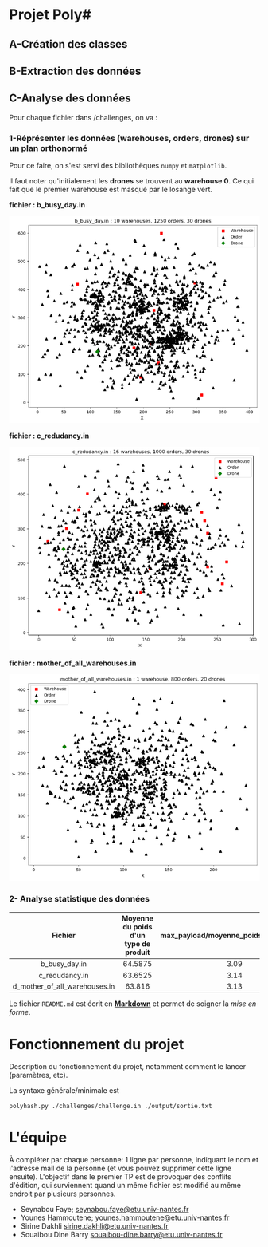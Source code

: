 Projet Poly#
============

## A-Création des classes

## B-Extraction des données

## C-Analyse des données

Pour chaque fichier dans /challenges, on va :

### 1-Réprésenter les données (warehouses, orders, drones) sur un plan orthonormé

Pour ce faire, on s'est servi des bibliothèques `numpy` et `matplotlib`. 

Il faut noter qu'initialement les **drones** se trouvent au **warehouse 0**. Ce qui fait que le premier warehouse est 
masqué par le losange vert.

__fichier : b_busy_day.in__

![réprésentation des données du fichier b_busy_day.in](./b_busy_day_in.png)


__fichier : c_redudancy.in__

![réprésentation des données du fichier c_redudancy.in](./c_redudancy_in.png)

__fichier : mother_of_all_warehouses.in__

![réprésentation des données du fichier mother_of_all_warehouses.in](./mother_of_all_warehouses_in.png)


### 2- Analyse statistique des données


| Fichier                        | Moyenne du poids d'un type de produit | max_payload/moyenne_poids_type_produit |
| :----------------------------: |:-------------------------------------:| :-------------------------------------:|
| b_busy_day.in                  |   64.5875                             |  3.09                                  |
| c_redudancy.in                 |   63.6525                             |   3.14                                 | 
| d_mother_of_all_warehouses.in  |   63.816                              |    3.13                                |



Le fichier `README.md` est écrit en [**Markdown**](https://docs.github.com/en/get-started/writing-on-github/getting-started-with-writing-and-formatting-on-github/basic-writing-and-formatting-syntax) et permet de soigner la _mise en forme_.

Fonctionnement du projet
========================

Description du fonctionnement du projet, notamment comment le lancer (paramètres, etc).

La syntaxe générale/minimale est

    polyhash.py ./challenges/challenge.in ./output/sortie.txt

L'équipe
========

À compléter par chaque personne: 1 ligne par personne, indiquant le nom et l'adresse mail de la personne (et vous pouvez supprimer cette ligne ensuite). L'objectif dans le premier TP est de provoquer des conflits d'édition, qui surviennent quand un même fichier est modifié au même endroit par plusieurs personnes.

- Seynabou Faye; seynabou.faye@etu.univ-nantes.fr
- Younes Hammoutene; younes.hammoutene@etu.univ-nantes.fr
- Sirine Dakhli sirine.dakhli@etu.univ-nantes.fr
- Souaibou Dine Barry souaibou-dine.barry@etu.univ-nantes.fr 
